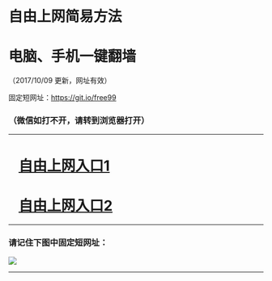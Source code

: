 ﻿# 自由上网简易方法

# 电脑、手机一键翻墙

（2017/10/09 更新，网址有效）

固定短网址：https://git.io/free99

### （微信如打不开，请转到浏览器打开）


***





# &nbsp;&nbsp; <a href="http://ft336013250.fwq-tz-1001.info/fwqtz01.html?t=100900110778 " target="_blank">自由上网入口1</a>
# &nbsp;&nbsp; <a href="http://ft1854332731.fwq-tz-1002.info/fwqtz02.html?t=10090016751 " target="_blank">自由上网入口2</a>
***

### 请记住下图中固定短网址：

<img src="https://s3-us-west-2.amazonaws.com/fwq-1001/yjfq-20170905okok.png" /> 


***

